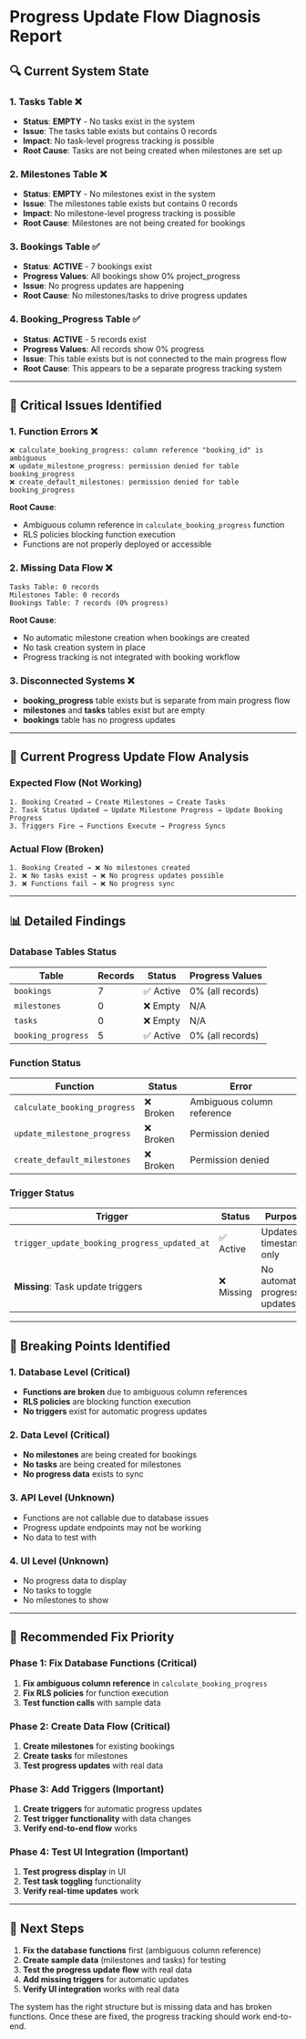 # Progress Update Flow Diagnosis Report

## 🔍 **Current System State**

### **1. Tasks Table ❌**
- **Status**: **EMPTY** - No tasks exist in the system
- **Issue**: The tasks table exists but contains 0 records
- **Impact**: No task-level progress tracking is possible
- **Root Cause**: Tasks are not being created when milestones are set up

### **2. Milestones Table ❌**
- **Status**: **EMPTY** - No milestones exist in the system  
- **Issue**: The milestones table exists but contains 0 records
- **Impact**: No milestone-level progress tracking is possible
- **Root Cause**: Milestones are not being created for bookings

### **3. Bookings Table ✅**
- **Status**: **ACTIVE** - 7 bookings exist
- **Progress Values**: All bookings show 0% project_progress
- **Issue**: No progress updates are happening
- **Root Cause**: No milestones/tasks to drive progress updates

### **4. Booking_Progress Table ✅**
- **Status**: **ACTIVE** - 5 records exist
- **Progress Values**: All records show 0% progress
- **Issue**: This table exists but is not connected to the main progress flow
- **Root Cause**: This appears to be a separate progress tracking system

---

## 🚨 **Critical Issues Identified**

### **1. Function Errors ❌**
```
❌ calculate_booking_progress: column reference "booking_id" is ambiguous
❌ update_milestone_progress: permission denied for table booking_progress
❌ create_default_milestones: permission denied for table booking_progress
```

**Root Cause**: 
- Ambiguous column reference in `calculate_booking_progress` function
- RLS policies blocking function execution
- Functions are not properly deployed or accessible

### **2. Missing Data Flow ❌**
```
Tasks Table: 0 records
Milestones Table: 0 records
Bookings Table: 7 records (0% progress)
```

**Root Cause**: 
- No automatic milestone creation when bookings are created
- No task creation system in place
- Progress tracking is not integrated with booking workflow

### **3. Disconnected Systems ❌**
- **booking_progress** table exists but is separate from main progress flow
- **milestones** and **tasks** tables exist but are empty
- **bookings** table has no progress updates

---

## 🔧 **Current Progress Update Flow Analysis**

### **Expected Flow (Not Working)**
```
1. Booking Created → Create Milestones → Create Tasks
2. Task Status Updated → Update Milestone Progress → Update Booking Progress
3. Triggers Fire → Functions Execute → Progress Syncs
```

### **Actual Flow (Broken)**
```
1. Booking Created → ❌ No milestones created
2. ❌ No tasks exist → ❌ No progress updates possible
3. ❌ Functions fail → ❌ No progress sync
```

---

## 📊 **Detailed Findings**

### **Database Tables Status**
| Table | Records | Status | Progress Values |
|-------|---------|--------|----------------|
| `bookings` | 7 | ✅ Active | 0% (all records) |
| `milestones` | 0 | ❌ Empty | N/A |
| `tasks` | 0 | ❌ Empty | N/A |
| `booking_progress` | 5 | ✅ Active | 0% (all records) |

### **Function Status**
| Function | Status | Error |
|----------|--------|-------|
| `calculate_booking_progress` | ❌ Broken | Ambiguous column reference |
| `update_milestone_progress` | ❌ Broken | Permission denied |
| `create_default_milestones` | ❌ Broken | Permission denied |

### **Trigger Status**
| Trigger | Status | Purpose |
|---------|--------|---------|
| `trigger_update_booking_progress_updated_at` | ✅ Active | Updates timestamp only |
| **Missing**: Task update triggers | ❌ Missing | No automatic progress updates |

---

## 🎯 **Breaking Points Identified**

### **1. Database Level (Critical)**
- **Functions are broken** due to ambiguous column references
- **RLS policies** are blocking function execution
- **No triggers** exist for automatic progress updates

### **2. Data Level (Critical)**
- **No milestones** are being created for bookings
- **No tasks** are being created for milestones
- **No progress data** exists to sync

### **3. API Level (Unknown)**
- Functions are not callable due to database issues
- Progress update endpoints may not be working
- No data to test with

### **4. UI Level (Unknown)**
- No progress data to display
- No tasks to toggle
- No milestones to show

---

## 🚀 **Recommended Fix Priority**

### **Phase 1: Fix Database Functions (Critical)**
1. **Fix ambiguous column reference** in `calculate_booking_progress`
2. **Fix RLS policies** for function execution
3. **Test function calls** with sample data

### **Phase 2: Create Data Flow (Critical)**
1. **Create milestones** for existing bookings
2. **Create tasks** for milestones
3. **Test progress updates** with real data

### **Phase 3: Add Triggers (Important)**
1. **Create triggers** for automatic progress updates
2. **Test trigger functionality** with data changes
3. **Verify end-to-end flow** works

### **Phase 4: Test UI Integration (Important)**
1. **Test progress display** in UI
2. **Test task toggling** functionality
3. **Verify real-time updates** work

---

## 📝 **Next Steps**

1. **Fix the database functions** first (ambiguous column reference)
2. **Create sample data** (milestones and tasks) for testing
3. **Test the progress update flow** with real data
4. **Add missing triggers** for automatic updates
5. **Verify UI integration** works with real data

The system has the right structure but is missing data and has broken functions. Once these are fixed, the progress tracking should work end-to-end.
